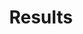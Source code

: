 ---
title: Results
assets_js:
    - js/hs-file-attach.min.js
    - js/json2html.js
    - js/result.js
    - js/results-template.js
---
